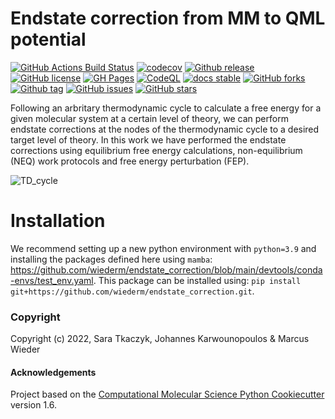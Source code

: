 Endstate correction from MM to QML potential
==============================
[//]: # (Badges)
[![GitHub Actions Build Status](https://github.com/wiederm/endstate_correction/workflows/CI/badge.svg)](https://github.com/wiederm/endstate_correction/actions?query=workflow%3ACI)
[![codecov](https://codecov.io/gh/wiederm/endstate_correction/branch/main/graph/badge.svg)](https://codecov.io/gh/wiederm/endstate_correction/branch/main)
[![Github release](https://badgen.net/github/release/wiederm/endstate_correction)](https://github.com/wiederm/endstate_correction/)
[![GitHub license](https://img.shields.io/github/license/wiederm/endstate_correction?color=green)](https://github.com/wiederm/endstate_correction/blob/main/LICENSE)
[![GH Pages](https://github.com/wiederm/endstate_correction/actions/workflows/build_page.yaml/badge.svg)](https://github.com/wiederm/endstate_correction/actions/workflows/build_page.yaml)
[![CodeQL](https://github.com/wiederm/endstate_correction/actions/workflows/codeql.yml/badge.svg)](https://github.com/wiederm/endstate_correction/actions/workflows/codeql.yml)
[![docs stable](https://img.shields.io/badge/docs-stable-5077AB.svg?logo=read%20the%20docs)](https://wiederm.github.io/endstate_correction/)
[![GitHub forks](https://img.shields.io/github/forks/wiederm/endstate_correction)](https://github.com/wiederm/endstate_correction/network)
[![Github tag](https://badgen.net/github/tag/wiederm/endstate_correction)](https://github.com/wiederm/endstate_correction/tags/)
[![GitHub issues](https://img.shields.io/github/issues/wiederm/endstate_correction?style=flat)](https://github.com/wiederm/endstate_correction/issues)
[![GitHub stars](https://img.shields.io/github/stars/wiederm/endstate_correction)](https://github.com/wiederm/endstate_correction/stargazers)



Following an arbritary thermodynamic cycle to calculate a free energy for a given molecular system at a certain level of theory, we can perform endstate corrections at the nodes of the thermodynamic cycle to a desired target level of theory.
In this work we have performed the endstate corrections using equilibrium free energy calculations, non-equilibrium (NEQ) work protocols and free energy perturbation (FEP).

![TD_cycle](https://user-images.githubusercontent.com/64199149/183875405-be049fa2-7ba7-40ba-838f-e2d43c4801f4.PNG)


# Installation

We recommend setting up a new python environment with `python=3.9` and installing the packages defined here using `mamba`: https://github.com/wiederm/endstate_correction/blob/main/devtools/conda-envs/test_env.yaml.
This package can be installed using:
`pip install git+https://github.com/wiederm/endstate_correction.git`.

### Copyright

Copyright (c) 2022, Sara Tkaczyk, Johannes Karwounopoulos & Marcus Wieder


#### Acknowledgements
 
Project based on the 
[Computational Molecular Science Python Cookiecutter](https://github.com/molssi/cookiecutter-cms) version 1.6.

